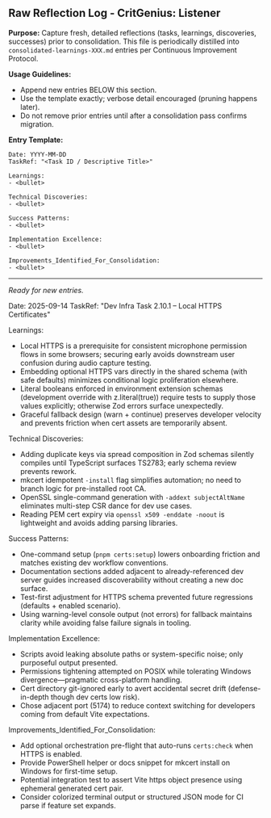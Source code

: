 ## Raw Reflection Log - CritGenius: Listener

**Purpose:** Capture fresh, detailed reflections (tasks, learnings, discoveries, successes) prior to consolidation. This file is periodically distilled into `consolidated-learnings-XXX.md` entries per Continuous Improvement Protocol.

**Usage Guidelines:**
- Append new entries BELOW this section.
- Use the template exactly; verbose detail encouraged (pruning happens later).
- Do not remove prior entries until after a consolidation pass confirms migration.

**Entry Template:**
```
Date: YYYY-MM-DD
TaskRef: "<Task ID / Descriptive Title>"

Learnings:
- <bullet>

Technical Discoveries:
- <bullet>

Success Patterns:
- <bullet>

Implementation Excellence:
- <bullet>

Improvements_Identified_For_Consolidation:
- <bullet>
```

---

*Ready for new entries.*


Date: 2025-09-14
TaskRef: "Dev Infra Task 2.10.1 – Local HTTPS Certificates"

Learnings:
- Local HTTPS is a prerequisite for consistent microphone permission flows in some browsers; securing early avoids downstream user confusion during audio capture testing.
- Embedding optional HTTPS vars directly in the shared schema (with safe defaults) minimizes conditional logic proliferation elsewhere.
- Literal booleans enforced in environment extension schemas (development override with z.literal(true)) require tests to supply those values explicitly; otherwise Zod errors surface unexpectedly.
- Graceful fallback design (warn + continue) preserves developer velocity and prevents friction when cert assets are temporarily absent.

Technical Discoveries:
- Adding duplicate keys via spread composition in Zod schemas silently compiles until TypeScript surfaces TS2783; early schema review prevents rework.
- mkcert idempotent `-install` flag simplifies automation; no need to branch logic for pre-installed root CA.
- OpenSSL single-command generation with `-addext subjectAltName` eliminates multi-step CSR dance for dev use cases.
- Reading PEM cert expiry via `openssl x509 -enddate -noout` is lightweight and avoids adding parsing libraries.

Success Patterns:
- One-command setup (`pnpm certs:setup`) lowers onboarding friction and matches existing dev workflow conventions.
- Documentation sections added adjacent to already-referenced dev server guides increased discoverability without creating a new doc surface.
- Test-first adjustment for HTTPS schema prevented future regressions (defaults + enabled scenario).
- Using warning-level console output (not errors) for fallback maintains clarity while avoiding false failure signals in tooling.

Implementation Excellence:
- Scripts avoid leaking absolute paths or system-specific noise; only purposeful output presented.
- Permissions tightening attempted on POSIX while tolerating Windows divergence—pragmatic cross-platform handling.
- Cert directory git-ignored early to avert accidental secret drift (defense-in-depth though dev certs low risk).
- Chose adjacent port (5174) to reduce context switching for developers coming from default Vite expectations.

Improvements_Identified_For_Consolidation:
- Add optional orchestration pre-flight that auto-runs `certs:check` when HTTPS is enabled.
- Provide PowerShell helper or docs snippet for mkcert install on Windows for first-time setup.
- Potential integration test to assert Vite https object presence using ephemeral generated cert pair.
- Consider colorized terminal output or structured JSON mode for CI parse if feature set expands.


